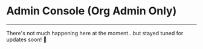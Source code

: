 # Admin Console \(Org Admin Only\)

---

There's not much happening here at the moment...but stayed tuned for updates soon! 🥕


